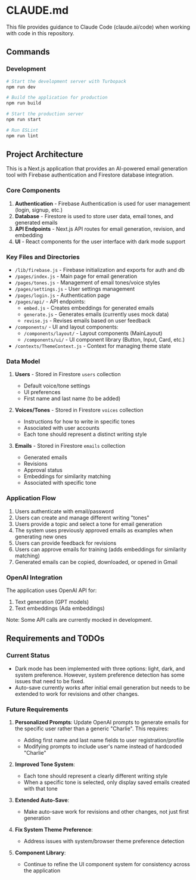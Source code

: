 # CLAUDE.md

This file provides guidance to Claude Code (claude.ai/code) when working with code in this repository.

## Commands

### Development

```bash
# Start the development server with Turbopack
npm run dev

# Build the application for production
npm run build

# Start the production server
npm run start

# Run ESLint
npm run lint
```

## Project Architecture

This is a Next.js application that provides an AI-powered email generation tool with Firebase authentication and Firestore database integration.

### Core Components

1. **Authentication** - Firebase Authentication is used for user management (login, signup, etc.)
2. **Database** - Firestore is used to store user data, email tones, and generated emails
3. **API Endpoints** - Next.js API routes for email generation, revision, and embedding
4. **UI** - React components for the user interface with dark mode support

### Key Files and Directories

- `/lib/firebase.js` - Firebase initialization and exports for auth and db
- `/pages/index.js` - Main page for email generation
- `/pages/tones.js` - Management of email tones/voice styles
- `/pages/settings.js` - User settings management 
- `/pages/login.js` - Authentication page
- `/pages/api/` - API endpoints:
  - `embed.js` - Creates embeddings for generated emails
  - `generate.js` - Generates emails (currently uses mock data)
  - `revise.js` - Revises emails based on user feedback
- `/components/` - UI and layout components:
  - `/components/layout/` - Layout components (MainLayout)
  - `/components/ui/` - UI component library (Button, Input, Card, etc.)
- `/contexts/ThemeContext.js` - Context for managing theme state

### Data Model

1. **Users** - Stored in Firestore `users` collection
   - Default voice/tone settings
   - UI preferences
   - First name and last name (to be added)
   
2. **Voices/Tones** - Stored in Firestore `voices` collection
   - Instructions for how to write in specific tones
   - Associated with user accounts
   - Each tone should represent a distinct writing style

3. **Emails** - Stored in Firestore `emails` collection
   - Generated emails
   - Revisions
   - Approval status
   - Embeddings for similarity matching
   - Associated with specific tone

### Application Flow

1. Users authenticate with email/password
2. Users can create and manage different writing "tones"
3. Users provide a topic and select a tone for email generation
4. The system uses previously approved emails as examples when generating new ones
5. Users can provide feedback for revisions
6. Users can approve emails for training (adds embeddings for similarity matching)
7. Generated emails can be copied, downloaded, or opened in Gmail

### OpenAI Integration

The application uses OpenAI API for:
1. Text generation (GPT models)
2. Text embeddings (Ada embeddings)

Note: Some API calls are currently mocked in development.

## Requirements and TODOs

### Current Status
- Dark mode has been implemented with three options: light, dark, and system preference. However, system preference detection has some issues that need to be fixed.
- Auto-save currently works after initial email generation but needs to be extended to work for revisions and other changes.

### Future Requirements
1. **Personalized Prompts**: Update OpenAI prompts to generate emails for the specific user rather than a generic "Charlie". This requires:
   - Adding first name and last name fields to user registration/profile
   - Modifying prompts to include user's name instead of hardcoded "Charlie"

2. **Improved Tone System**:
   - Each tone should represent a clearly different writing style
   - When a specific tone is selected, only display saved emails created with that tone

3. **Extended Auto-Save**:
   - Make auto-save work for revisions and other changes, not just first generation

4. **Fix System Theme Preference**:
   - Address issues with system/browser theme preference detection

5. **Component Library**:
   - Continue to refine the UI component system for consistency across the application